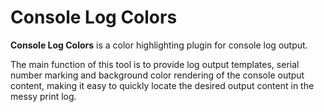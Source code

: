 # Console Log Colors

<!-- Plugin description -->
**Console Log Colors** is a color highlighting plugin for console log output.

The main function of this tool is to provide log output templates, serial number marking and background color rendering of the console output content, making it easy to quickly locate the desired output content in the messy print log.

<!-- Plugin description end -->